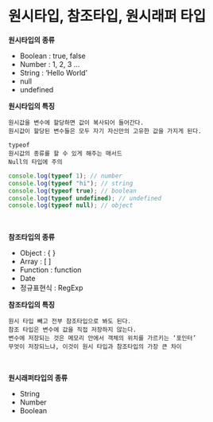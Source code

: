 # 원시타입, 참조타입, 원시래퍼 타입

**원시타입의 종류**

- Boolean : true, false
- Number : 1, 2, 3 ...
- String : ‘Hello World’
- null
- undefined

**원시타입의 특징**

    원시값을 변수에 할당하면 값이 복사되어 들어간다.
    원시값이 할당된 변수들은 모두 자기 자신만의 고유한 값을 가지게 된다.

    typeof
    원시값의 종류를 할 수 있게 해주는 매서드
    Null의 타입에 주의

```javascript
console.log(typeof 1); // number
console.log(typeof "hi"); // string
console.log(typeof true); // boolean
console.log(typeof undefined); // undefined
console.log(typeof null); // object
```

<br />

**참조타입의 종류**

- Object : { }
- Array : [ ]
- Function : function
- Date
- 정규표현식 : RegExp

**참조타입의 특징**

    원시 타입 빼고 전부 참조타입으로 봐도 된다.
    참조 타입은 변수에 값을 직접 저장하지 않는다.
    변수에 저장되는 것은 메모리 안에서 객체의 위치를 가르키는 ‘포인터’
    무엇이 저장되느냐, 이것이 원시 타입과 참조타입의 가장 큰 차이

<br />

**원시래퍼타입의 종류**

- String
- Number
- Boolean

